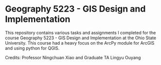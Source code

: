 # Geography 5223 - GIS Design and Implementation

This repository contains various tasks and assignments I completed for the course Geography 5223 - GIS Design and Implementation at the Ohio State University. 
This course had a heavy focus on the ArcPy module for ArcGIS and using python for QGIS.

Credits: Professor Ningchuan Xiao and Graduate TA Lingyu Ouyang
